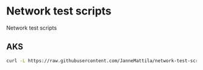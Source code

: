 # Network test scripts

Network test scripts

## AKS

```bash
curl -L https://raw.githubusercontent.com/JanneMattila/network-test-scripts/main/aks.sh | bash
```
